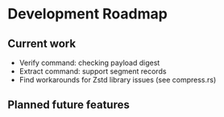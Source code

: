 # Development Roadmap

## Current work

* Verify command: checking payload digest
* Extract command: support segment records
* Find workarounds for Zstd library issues (see compress.rs)

## Planned future features
